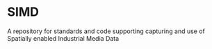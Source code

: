 # SIMD
A repository for standards and code supporting capturing and use of Spatially enabled Industrial Media Data 
